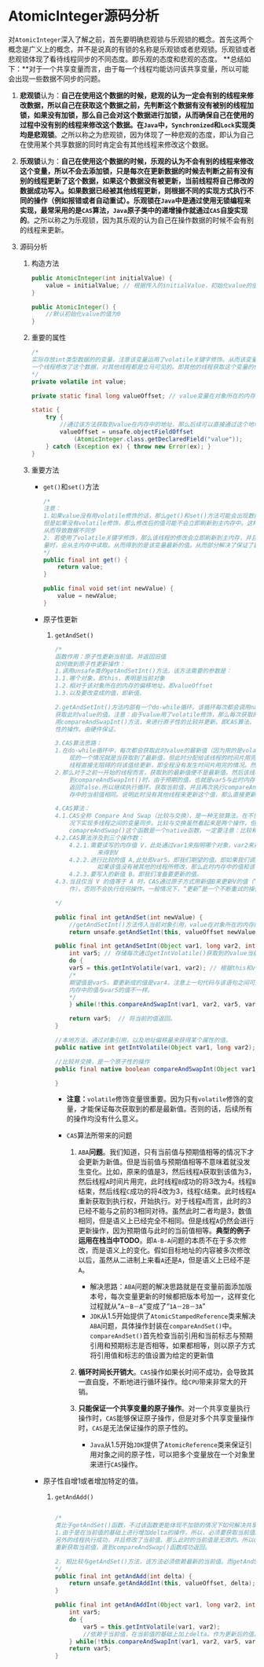# AtomicInteger源码分析

对``AtomicInteger``深入了解之前，首先要明确悲观锁与乐观锁的概念。首先这两个概念是广义上的概念，并不是说真的有锁的名称是乐观锁或者悲观锁。乐观锁或者悲观锁体现了看待线程同步的不同态度。即乐观的态度和悲观的态度。
**总结如下：**对于一个共享变量而言，由于每一个线程均能访问该共享变量，所以可能会出现一些数据不同步的问题。

1. **悲观锁**认为：**自己在使用这个数据的时候，悲观的认为一定会有别的线程来修改数据，所以自己在获取这个数据之前，先判断这个数据有没有被别的线程加锁，如果没有加锁，那么自己会对这个数据进行加锁，从而确保自己在使用的过程中没有别的线程来修改这个数据。在``Java``中，``Synchronized``和``Lock``实现类均是悲观锁**。之所以称之为悲观锁，因为体现了一种悲观的态度，即认为自己在使用某个共享数据的同时肯定会有其他线程来修改这个数据。

2. **乐观锁**认为：**自己在使用这个数据的时候，乐观的认为不会有别的线程来修改这个变量，所以不会去添加锁，只是每次在更新数据的时候去判断之前有没有别的线程更新了这个数据，如果这个数据没有被更新，当前线程将自己修改的数据成功写入。如果数据已经被其他线程更新，则根据不同的实现方式执行不同的操作（例如报错或者自动重试）。乐观锁在``Java``中是通过使用无锁编程来实现，最常采用的是``CAS``算法，``Java``原子类中的递增操作就通过``CAS``自旋实现的**。之所以称之为乐观锁，因为其乐观的认为自己在操作数据的时候不会有别的线程来更新。

3. 源码分析

    1. 构造方法

        ```java
        public AtomicInteger(int initialValue) {
            value = initialValue; // 根据传入的initialValue，初始化value的值，而value即实际原子变量，类型为int。
        }

        public AtomicInteger() {
            //默认初始化value的值为0
        }
        ```

    2. 重要的属性

        ```java
        /*
        实际存放int类型数据的的变量，注意该变量运用了volatile关键字修饰。从而该变量是内存可见的。
        一个线程修改了这个数据，对其他线程都是立马可见的。即其他的线程获取这个变量的值，得到的都是最新的值。
        */
        private volatile int value;

        private static final long valueOffset; // value变量在对象所在的内存的地址偏移量

        static {
            try {
                //通过该方法获取到value在内存中的地址，那么后续可以直接通过这个地址对这个变量进行操作。
                valueOffset = unsafe.objectFieldOffset
                    (AtomicInteger.class.getDeclaredField("value"));
            } catch (Exception ex) { throw new Error(ex); }
        }
        ```

    3. 重要方法

        + ``get()``和``set()``方法

            ```java
            /*
            注意：
            1.如果value没有用volatile修饰的话，那么get()和set()方法可能会出现数据不同步的问题。因为一个线程调用set()方法将value变量更新为新的值。
            但是如果没有volatile修饰，那么修改后的值可能不会立即刷新到主内存中。这样其他线程通过get()方法读取这个变量值，仍然从自己的本地缓存中读取。
            从而导致数据不同步
            2. 若使用了volatile关键字修饰，那么该线程的修改会立即刷新到主内存，并且通知其他线程的本地缓存无效，从而其他线程通过get()方法读取这个变
            量时，会从主内存中读取。从而得到的是该变量最新的值。从而部分解决了保证了数据同步的问题。
            */
            public final int get() {
                return value;
            }

            public final void set(int newValue) {
                value = newValue;
            }
            ```

        + 原子性更新
            1. ``getAndSet()``

                ```java
                /*
                函数作用：原子性更新当前值。并返回旧值
                如何做到原子性更新操作：
                1.调用unsafe类的getAndSetInt()方法，该方法需要的参数是：
                1.1.哪个对象，即this，表明是当前对象
                1.2.相对于该对象所在的内存的偏移地址，即valueOffset
                1.3.以及要改变成的值，即新值。

                2.getAndSetInt()方法内部有一个do-while循环。该循环每次都会调用native方法getIntVolatile()来
                获取此时value的值。注意：由于value用了volatile修饰，那么每次获取的值都是最新的值。然后调
                用compareAndSwapInt()方法，来进行原子性的比较并更新。即CAS算法。注意“比较”与“更新”是一个原子
                性的操作。由硬件保证。

                3.CAS算法思路：
                1.在do-while循环中，每次都会获取此时value的最新值（因为用的是volatile修饰）。但是可能出
                    现的一个情况就是当获取到了最新值，但此时分配给该线程的时间片用完了。此时另外的线程得到执行，该新执行的
                    线程直接无阻碍的将该值给更新，即全程没有发生时间片用完的情况。然后该线程结束。
                2.那么对于之前一开始的线程而言，获取到的最新值便不是最新值。然后该线程继续执行，当执行
                    到compareAndSwapInt()时，由于预期的值，也就是var5与此时内存中存在的值不相等。所以compareAndSwap()
                    返回false.所以继续执行循环。获取当前值，并且再次执行compareAndSwap()操作。直到所期望的值与此时内
                    存中的当前值相同。说明此时没有其他线程来更新这个值，那么直接更新这个值。即实现了原子性的更新操作。

                4.CAS算法：
                4.1.CAS全称 Compare And Swap（比较与交换），是一种无锁算法。在不使用锁（没有线程被阻塞）的情
                    况下实现多线程之间的变量同步。比较与交换虽然看起来是两个操作，但是由硬件会保证肯定是原子性的。
                    comapreAndSwap()这个函数是一个native函数，一定要注意：比较和更新在一起是一个原子性的操作。
                4.2.CAS算法涉及到三个操作数：
                    4.2.1.需要读写的内存值 V，此处通过var1来指明哪个对象，var2来指明value在对象所在的内存的地址偏移，通过这两个参数
                            来得到V
                    4.2.2.进行比较的值 A,此处即var5。即我们期望的值。即如果我们调用getIntVolatile()方法得到的值。因为
                            如果该值没有被其他的线程所修改，那么此时内存中的值和该值相等。
                    4.2.3.要写入的新值 B。即我们准备要更新的值。
                4.3.当且仅当 V 的值等于 A 时，CAS通过原子方式用新值B来更新V的值（“比较+更新”整体是一个原子操
                    作），否则不会执行任何操作。一般情况下，“更新”是一个不断重试的操作。即通过do-while循环来不断尝试更新。

                */

                public final int getAndSet(int newValue) {
                    //getAndSetInt()方法传入当前对象引用，value在对象所在的内存的地址偏移，以及要更新的新值。
                    return unsafe.getAndSetInt(this, valueOffset newValue);

                public final int getAndSetInt(Object var1, long var2, int var4) {
                    int var5; // 存储每次通过getIntVolatile()获取到的value当前值，这个值是最新的值。因为用了volatile修饰
                    do {
                    var5 = this.getIntVolatile(var1, var2); // 根据this和valueOffste来获取当前value的值
                    /*
                    期望值是var5，要更新成的值是var4。注意上一句代码与该语句之间可能会出现线程CPU时间片用完的情况。所以可能此时
                    内存中的值与var5的值不一样。
                    */
                    } while(!this.compareAndSwapInt(var1, var2, var5, var4));  // 若期望值与当前值不相等，那么函数返回false。while条件成立，继续循环

                    return var5;  // 将当前的值返回。
                }

                //本地方法，通过对象引用，以及地址偏移量来获得某个属性的值。
                public native int getIntVolatile(Object var1, long var2);

                //比较并交换，是一个原子性的操作
                public final native boolean compareAndSwapInt(Object var1, long var2, int var4, int var5);

                }
                ```

                + **注意：**``volatile``修饰变量很重要。因为只有``volatile``修饰的变量，才能保证每次获取到的都是最新值。否则的话，后续所有的操作均没有什么意义。

                + ``CAS``算法所带来的问题

                    1. ``ABA``**问题**。我们知道，只有当前值与预期值相等的情况下才会更新为新值。但是当前值与预期值相等不意味着就没发生变化。比如，原来的值是3，然后线程``A``获取到该值为3，然后线程``A``时间片用完，此时线程``B``成功的将3改为4。线程``B``结束，然后线程``C``成功的将4改为3，线程``C``结束。此时线程``A``重新获取到执行权，开始执行。对于线程``A``而言，此时的3已经不能与之前的3相同对待。虽然此时二者均是3，数值相同，但是语义上已经完全不相同。但是线程``A``仍然会进行更新操作，因为预期值与此时的当前值相等。**典型的例子运用在栈当中TODO**。即``A-B-A``问题的本质不在于多次修改，而是语义上的变化。假如目标地址的内容被多次修改以后，虽然从二进制上来看``A``还是``A``，但是语义上已经不是``A``。
                        + 解决思路：``ABA``问题的解决思路就是在变量前面添加版本号，每次变量更新的时候都把版本号加一，这样变化过程就从“``A－B－A``”变成了“``1A－2B－3A``”
                        + ``JDK``从1.5开始提供了``AtomicStampedReference``类来解决``ABA``问题，具体操作封装在``compareAndSet()``中。``compareAndSet()``首先检查当前引用和当前标志与预期引用和预期标志是否相等，如果都相等，则以原子方式将引用值和标志的值设置为给定的更新值

                    2. **循环时间长开销大**。``CAS``操作如果长时间不成功，会导致其一直自旋，不断地进行循环操作。给``CPU``带来非常大的开销。

                    3. **只能保证一个共享变量的原子操作**。对一个共享变量执行操作时，``CAS``能够保证原子操作，但是对多个共享变量操作时，``CAS``是无法保证操作的原子性的。
                        + ``Java``从1.5开始``JDK``提供了``AtomicReference``类来保证引用对象之间的原子性，可以把多个变量放在一个对象里
                        来进行``CAS``操作。

        + 原子性自增1或者增加特定的值。
            1. ``getAndAdd()``

                ```java

                /*
                类比于getAndSet()函数，不过该函数更能体现不加锁的情况下如何解决共享变量在并发情况下的数据安全问题。
                1.由于是在当前值的基础上进行增加delta的操作，所以，必须要获取当前值。而获取到当前值之后，可能当前线程的时间片用完
                另外的线程执行成功，并且修改了当前值。那么此时的当前值是无效的。所以compareAndSwap()函数返回为false。继续在循环中
                重新获取当前值，直到compareAndSwap()函数成功返回。

                2. 相比较与getAndSet()方法，该方法必须依赖最新的当前值。而getAndSet()方法要设置成的新值不依赖当前的值。
                */
                public final int getAndAdd(int delta) {
                    return unsafe.getAndAddInt(this, valueOffset, delta);
                }

                public final int getAndAddInt(Object var1, long var2, int var4) {
                    int var5;
                    do {
                        var5 = this.getIntVolatile(var1, var2);
                        //依赖于当前值，在当前值的基础上加上delta。作为更新后的值。
                    } while(!this.compareAndSwapInt(var1, var2, var5, var5 + var4));
                    return var5;
                }
                ```
